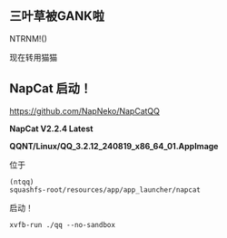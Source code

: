 ## 三叶草被GANK啦
NTRNM!()

现在转用猫猫

## NapCat 启动！
https://github.com/NapNeko/NapCatQQ

**NapCat V2.2.4 Latest**

**QQNT/Linux/QQ_3.2.12_240819_x86_64_01.AppImage**

位于
```
(ntqq)
squashfs-root/resources/app/app_launcher/napcat
```

启动！
```
xvfb-run ./qq --no-sandbox
```
